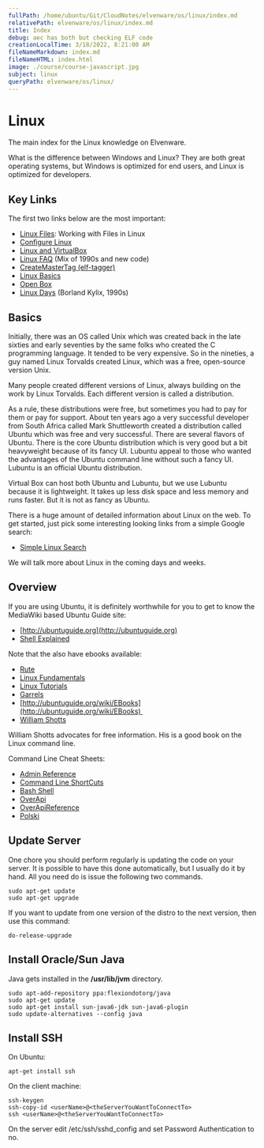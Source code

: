 ```yaml
---
fullPath: /home/ubuntu/Git/CloudNotes/elvenware/os/linux/index.md
relativePath: elvenware/os/linux/index.md
title: Index
debug: aec has both but checking ELF code
creationLocalTime: 3/18/2022, 8:21:00 AM
fileNameMarkdown: index.md
fileNameHTML: index.html
image: ./course/course-javascript.jpg
subject: linux
queryPath: elvenware/os/linux/
---
```


<!-- toc -->
<!-- tocstop -->

# Linux

The main index for the Linux knowledge on Elvenware.

What is the difference between Windows and Linux? They are both great operating systems, but Windows is optimized for end users, and Linux is optimized for developers.

## Key Links

The first two links below are the most important:

-   [Linux Files](LinuxFiles.html): Working with Files in Linux
-   [Configure Linux](ConfigureLinux.html)
-   [Linux and VirtualBox](VirtualBox.html)
-   [Linux FAQ](LinuxDays/LinuxFAQ.html) (Mix of 1990s and new code)
-   [CreateMasterTag (elf-tagger)][emt]
-   [Linux Basics](LinuxBasics.html)
-   [Open Box](XWinOpenBox.html)
-   [Linux Days](LinuxDays/LinuxDaysBorland.html) (Borland Kylix, 1990s)

## Basics

Initially, there was an OS called Unix which was created back in the late sixties and early seventies by the same folks who created the C programming language. It tended to be very expensive. So in the nineties, a guy named Linux Torvalds created Linux, which was a free, open-source version Unix.

Many people created different versions of Linux, always building on the work by Linux Torvalds. Each different version is called a distribution.

As a rule, these distributions were free, but sometimes you had to pay for them or pay for support. About ten years ago a very successful developer from South Africa called Mark Shuttleworth created a distribution called Ubuntu which was free and very successful. There are several flavors of Ubuntu. There is the core Ubuntu distribution which is very good but a bit heavyweight because of its fancy UI. Lubuntu appeal to those who wanted the advantages of the Ubuntu command line without such a fancy UI. Lubuntu is an official Ubuntu distribution.

Virtual Box can host both Ubuntu and Lubuntu, but we use Lubuntu because it is lightweight. It takes up less disk space and less memory and runs faster. But it is not as fancy as Ubuntu.

There is a huge amount of detailed information about Linux on the web. To get started, just pick some interesting looking links from a simple Google search:

- [Simple Linux Search](https://www.google.com/search?q=linux)

We will talk more about Linux in the coming days and weeks.

## Overview

If you are using Ubuntu, it is definitely worthwhile for you to get to
know the MediaWiki based Ubuntu Guide site:

- [http://ubuntuguide.org](http://ubuntuguide.org)
- [Shell Explained](http://explainshell.com/)

Note that the also have ebooks available:

- [Rute](http://rute.2038bug.com/index.html.gz)
- [Linux Fundamentals](http://linux-training.be/files/books/LinuxFun.pdf)
- [Linux Tutorials](http://ryanstutorials.net/linuxtutorial/)
- [Garrels](http://tldp.org/LDP/intro-linux/html/index.html)
- [http://ubuntuguide.org/wiki/EBooks](http://ubuntuguide.org/wiki/EBooks) 
- [William Shotts](http://linuxcommand.org/tlcl.php)

William Shotts advocates for free information. His is a good book on the Linux command line.

Command Line Cheat Sheets:

- [Admin Reference](http://overapi.com/static/cs/linux_quickref.pdf)
- [Command Line ShortCuts](http://www.cheatography.com/davechild/cheat-sheets/linux-command-line/)
- [Bash Shell](http://cli.learncodethehardway.org/bash_cheat_sheet.pdf)
- [OverApi](http://overapi.com/linux/)
- [OverApiReference](http://overapi.com/static/cs/fwunixref.pdf)
- [Polski](http://www.pixelbeat.org/cmdline.html)


## Update Server

One chore you should perform regularly is updating the code on your
server. It is possible to have this done automatically, but I usually do
it by hand. All you need do is issue the following two commands.

``` {.code}
sudo apt-get update
sudo apt-get upgrade
```

If you want to update from one version of the distro to the next
version, then use this command:

``` {.code}
do-release-upgrade
```

Install Oracle/Sun Java
-----------------------

Java gets installed in the **/usr/lib/jvm** directory.

``` {.code}
sudo apt-add-repository ppa:flexiondotorg/java
sudo apt-get update
sudo apt-get install sun-java6-jdk sun-java6-plugin
sudo update-alternatives --config java
```

Install SSH
-----------

On Ubuntu:

``` {.code}
apt-get install ssh
```

On the client machine:

``` {.code}
ssh-keygen
ssh-copy-id <userName>@<theServerYouWantToConnectTo>
ssh <userName>@<theServerYouWantToConnectTo>
```

On the server edit /etc/ssh/sshd\_config and set Password Authentication
to no.

<!--       -->
<!-- links -->
<!--       -->

[emt]: /teach/assignments/linux/ScriptMasterTags.html
